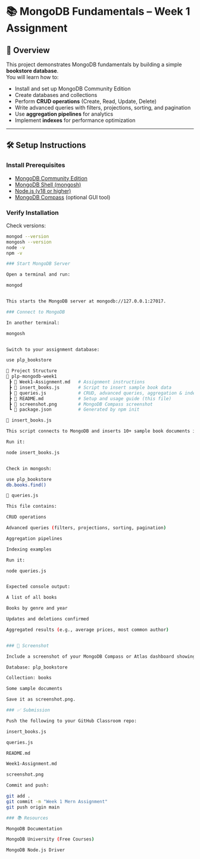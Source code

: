 # 📚 MongoDB Fundamentals – Week 1 Assignment

## 🚀 Overview
This project demonstrates MongoDB fundamentals by building a simple **bookstore database**.  
You will learn how to:
- Install and set up MongoDB Community Edition
- Create databases and collections
- Perform **CRUD operations** (Create, Read, Update, Delete)
- Write advanced queries with filters, projections, sorting, and pagination
- Use **aggregation pipelines** for analytics
- Implement **indexes** for performance optimization

---

## 🛠️ Setup Instructions

### Install Prerequisites
- [MongoDB Community Edition](https://www.mongodb.com/try/download/community)  
- [MongoDB Shell (mongosh)](https://www.mongodb.com/docs/mongodb-shell/)  
- [Node.js (v18 or higher)](https://nodejs.org/)  
- [MongoDB Compass](https://www.mongodb.com/products/compass) (optional GUI tool)  

###  Verify Installation
Check versions:
```bash
mongod --version
mongosh --version
node -v
npm -v

### Start MongoDB Server

Open a terminal and run:

mongod


This starts the MongoDB server at mongodb://127.0.0.1:27017.

### Connect to MongoDB

In another terminal:

mongosh


Switch to your assignment database:

use plp_bookstore

📂 Project Structure
📁 plp-mongodb-week1
 ┣ 📄 Week1-Assignment.md   # Assignment instructions
 ┣ 📄 insert_books.js       # Script to insert sample book data
 ┣ 📄 queries.js            # CRUD, advanced queries, aggregation & indexing
 ┣ 📄 README.md             # Setup and usage guide (this file)
 ┣ 📸 screenshot.png        # MongoDB Compass screenshot
 ┗ 📄 package.json          # Generated by npm init

📄 insert_books.js

This script connects to MongoDB and inserts 10+ sample book documents into the books collection.

Run it:

node insert_books.js


Check in mongosh:

use plp_bookstore
db.books.find()

📄 queries.js

This file contains:

CRUD operations

Advanced queries (filters, projections, sorting, pagination)

Aggregation pipelines

Indexing examples

Run it:

node queries.js


Expected console output:

A list of all books

Books by genre and year

Updates and deletions confirmed

Aggregated results (e.g., average prices, most common author)


### 📸 Screenshot

Include a screenshot of your MongoDB Compass or Atlas dashboard showing:

Database: plp_bookstore

Collection: books

Some sample documents

Save it as screenshot.png.

### ✅ Submission

Push the following to your GitHub Classroom repo:

insert_books.js

queries.js

README.md

Week1-Assignment.md

screenshot.png

Commit and push:

git add .
git commit -m "Week 1 Mern Assignment"
git push origin main

### 📚 Resources

MongoDB Documentation

MongoDB University (Free Courses)

MongoDB Node.js Driver
